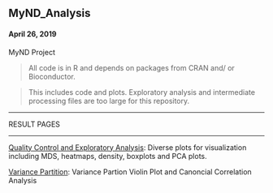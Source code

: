 ## MyND_Analysis
#### April 26, 2019
MyND Project 

> All code is in R and depends on packages from CRAN and/ or Bioconductor.

> This includes code and plots. Exploratory analysis and intermediate processing files are too large for this repository.

**************************************
RESULT PAGES
**************************************

[Quality Control and Exploratory Analysis](https://rajlabmssm.github.io/MyND-Analysis/mynd.qc2.html): Diverse plots for visualization including MDS, heatmaps, density, boxplots and PCA plots.

[Variance Partition](https://rajlabmssm.github.io/MyND-Analysis/mynd.variancepartition.html): Variance Partion Violin Plot and Canoncial Correlation Analysis

